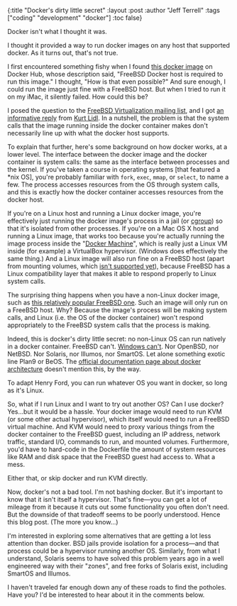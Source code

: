 {:title "Docker's dirty little secret"
 :layout :post
 :author "Jeff Terrell"
 :tags ["coding" "development" "docker"]
 :toc false}

Docker isn't what I thought it was.

I thought it provided a way to run docker images on any host that supported docker. As it turns out, that's not true.

I first encountered something fishy when I found <a href="https://hub.docker.com/r/auchida/freebsd/">this docker image</a> on Docker Hub, whose description said, "FreeBSD Docker host is required to run this image." I thought, "How is that even possible?" And sure enough, I could run the image just fine with a FreeBSD host. But when I tried to run it on my iMac, it silently failed. How could this be?

<!--more-->

I posed the question to the <a href="https://lists.freebsd.org/mailman/listinfo/freebsd-virtualization">FreeBSD Virtualization mailing list</a>, and I got <a href="https://lists.freebsd.org/pipermail/freebsd-virtualization/2016-June/004495.html">an informative reply</a> from <a href="http://www.pix.net/staff/lidl/index.html">Kurt Lidl</a>. In a nutshell, the problem is that the system calls that the image running inside the docker container makes don't necessarily line up with what the docker host supports.

To explain that further, here's some background on how docker works, at a lower level. The interface between the docker image and the docker container is system calls: the same as the interface between processes and the kernel. If you've taken a course in operating systems [that featured a \*nix OS], you're probably familiar with `fork`, `exec`, `mmap`, or `select`, to name a few. The process accesses resources from the OS through system calls, and this is exactly how the docker container accesses resources from the docker host.

If you're on a Linux host and running a Linux docker image, you're effectively just running the docker image's process in a jail (or <a href="https://en.wikipedia.org/wiki/Cgroups">cgroup</a>) so that it's isolated from other processes. If you're on a Mac OS X host and running a Linux image, that works too because you're actually running the image process inside the "<a href="https://docs.docker.com/machine/overview/">Docker Machine</a>", which is really just a Linux VM inside (for example) a VirtualBox hypervisor. (Windows does effectively the same thing.) And a Linux image will also run fine on a FreeBSD host (apart from mounting volumes, which <a href="https://lists.freebsd.org/pipermail/freebsd-virtualization/2016-January/004082.html">isn't supported yet</a>), because FreeBSD has a Linux compatibility layer that makes it able to respond properly to Linux system calls.

The surprising thing happens when you have a non-Linux docker image, such as <a href="https://hub.docker.com/r/lexaguskov/freebsd/">this relatively popular FreeBSD one</a>. Such an image will only run on a FreeBSD host. Why? Because the image's process will be making system calls, and Linux (i.e. the OS of the docker container) won't respond appropriately to the FreeBSD system calls that the process is making.

Indeed, this is docker's dirty little secret: no non-Linux OS can run natively in a docker container. FreeBSD can't. <a href="http://stackoverflow.com/questions/26825748/docker-image-for-windows">Windows can't</a>. Nor OpenBSD, nor NetBSD. Nor Solaris, nor Illumos, nor SmartOS. Let alone something exotic line Plan9 or BeOS. The <a href="https://docs.docker.com/engine/understanding-docker/">official documentation page about docker architecture</a> doesn't mention this, by the way.

To adapt Henry Ford, you can run whatever OS you want in docker, so long as it's Linux.

So, what if I run Linux and I want to try out another OS? Can I use docker? Yes...but it would be a hassle. Your docker image would need to run KVM (or some other actual hypervisor), which itself would need to run a FreeBSD virtual machine. And KVM would need to proxy various things from the docker container to the FreeBSD guest, including an IP address, network traffic, standard I/O, commands to run, and mounted volumes. Furthermore, you'd have to hard-code in the Dockerfile the amount of system resources like RAM and disk space that the FreeBSD guest had access to. What a mess.

Either that, or skip docker and run KVM directly.

Now, docker's not a bad tool. I'm not bashing docker. But it's important to know that it isn't itself a hypervisor. That's fine—you can get a lot of mileage from it because it cuts out some functionality you often don't need. But the downside of that tradeoff seems to be poorly understood. Hence this blog post. (The more you know...)

I'm interested in exploring some alternatives that are getting a lot less attention than docker. BSD jails provide isolation for a process—and that process could be a hypervisor running another OS. Similarly, from what I understand, Solaris seems to have solved this problem years ago in a well engineered way with their "zones", and free forks of Solaris exist, including SmartOS and Illumos.

I haven't traveled far enough down any of these roads to find the potholes. Have you? I'd be interested to hear about it in the comments below.
